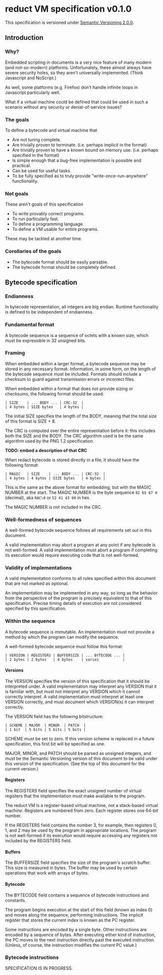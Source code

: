 # reduct VM specification v0.1.0

This specification is versioned under [Semantic Versioning 2.0.0](http://semver.org/).

## Introduction

### Why?

Embedded scripting in documents is a very nice feature of many modern (and not-so-modern) platforms.
Unfortunately, these almost always have severe security holes, so they aren't universally implemented. (Think Javascript and NoScript.)

As well, some platforms (e.g. Firefox) don't handle infinite loops in Javascript particularly well.

What if a virtual machine could be defined that could be used in such a scenario without any security or denial-of-service issues?

### The goals

To define a bytecode and virtual machine that

* Are not turing complete.
* Are trivially proven to terminate. (i.e. perhaps implicit in the format)
* Are trivially proven to have a known bound on memory use. (i.e. perhaps specified in the format)
* Is simple enough that a bug-free implementation is possible and practical.
* Can be used for useful tasks.
* To be fully specified as to truly provide "write-once-run-anywhere" functionality.

### Not goals

These aren't goals of this specification

* To write provably correct programs.
* To run particularly fast.
* To define a programming language.
* To define a VM usable for entire programs.

These may be tackled at another time.

### Corollaries of the goals

* The bytecode format should be easily parsable.
* The bytecode format should be completely defined.

## Bytecode specification

### Endianness

In bytecode representation, all integers are big endian. Runtime functionality is defined to be independent of endianness.

### Fundamental format

A bytecode sequence is a sequence of octets with a known size, which must be expressible in 32 unsigned bits.

### Framing

When embedded within a larger format, a bytecode sequence may be stored in any necessary format.
Information, in some form, on the length of the bytecode sequence must be included.
Formats should include a checksum to guard against transmission errors or incorrect files.

When embedded within a format that does not provide sizing or checksums, the following format should be used:

    | SIZE    | ... BODY ... | CRC-32  |
    | 4 bytes | SIZE bytes   | 4 bytes |

The initial SIZE specifies the length of the BODY, meaning that the total size of this format is SIZE + 8.

The CRC is computed over the entire representation before it: this includes both the SIZE and the BODY.
The CRC algorithm used is be the same algorithm used by the PNG 1.2 specification.

**TODO: embed a description of that CRC**

When redact bytecode is stored directly in a file, it should have the following format:

    | MAGIC   | SIZE    | ... BODY ... | CRC-32  |
    | 4 bytes | 4 bytes | SIZE bytes   | 4 bytes |

This is the same as the above format for embedding, but with the MAGIC NUMBER at the start.
The MAGIC NUMBER is the byte sequence `82 65 67 0` (decimal), aka `RAC\0` or `52 41 43 00` in hex.

The MAGIC NUMBER is not included in the CRC.

### Well-formedness of sequences

A well-formed bytecode sequence follows all requirements set out in this document.

A valid implementation may abort a program at any point if any bytecode is not well-formed.
A valid implementation must abort a program if completing its execution would require executing code that is not well-formed.

### Validity of implementations

A valid implementation conforms to all rules specified within this document that are not marked as optional.

An implementation may be implemented in any way, so long as the behavior from the perspective of the program is precisely equivalent to that of this specification.
Precise timing details of execution are not considered specified by this specification.

### Within the sequence

A bytecode sequence is immutable. An implementation must not provide a method by which the program can modify the sequence.

A well-formed bytecode sequence must follow this format:

    | VERSION | REGISTERS | BUFFERSIZE | ... BYTECODE ... |
    | 2 bytes | 2 bytes   | 4 bytes    | varies           |

#### Versions

The VERSION specifies the version of this specification that it should be interpreted under.
A valid implementation may interpret any VERSION that it is familiar with, but must not interpret any VERSION which it cannot correctly interpret.
A valid implementation must interpret at least one VERSION correctly, and must document which VERSION(s) it can interpret correctly.

The VERSION field has the following bitstructure:

    | SCHEME | MAJOR  | MINOR  | PATCH  |
    | 1 bit  | 5 bits | 5 bits | 5 bits |

SCHEME must be set to zero. If this version scheme is replaced in a future specification, this first bit will be specified as one.

MAJOR, MINOR, and PATCH should be parsed as unsigned integers, and must be the Semantic Versioning version of this document to be valid under
this version of the specification. (See the top of this document for the current version.)

#### Registers

The REGISTERS field specifies the exact unsigned number of virtual registers that the implementation must make available to the program.

The reduct VM is a register-based virtual machine, not a stack-based virtual machine. Registers are numbered from zero. Each register stores one 64-bit number.

If the REGISTERS field contains the number 3, for example, then registers 0, 1, and 2 may be used by the program in appropriate locations. The program is not well-formed if its execution would require accessing any registers not included by the REGISTERS field.

#### Buffers

The BUFFERSIZE field specifies the size of the program's scratch buffer. This size is measured in bytes. The buffer may be used by certain operations that work with arrays of bytes.

#### Bytecode

The BYTECODE field contains a sequence of bytecode instructions and constants.

The program begins execution at the start of this field (known as index 0) and moves along the sequence, performing instructions.
The implicit register that stores the current index is known as the PC register.

Some instructions are encoded by a single byte. Other instructions are encoded by a sequence of bytes.
After executing either kind of instruction, the PC moves to the next instruction directly past the executed instruction.
(Unless, of course, the instruction modifies the current PC value.)

### Bytecode instructions

SPECIFICATION IS IN PROGRESS.

